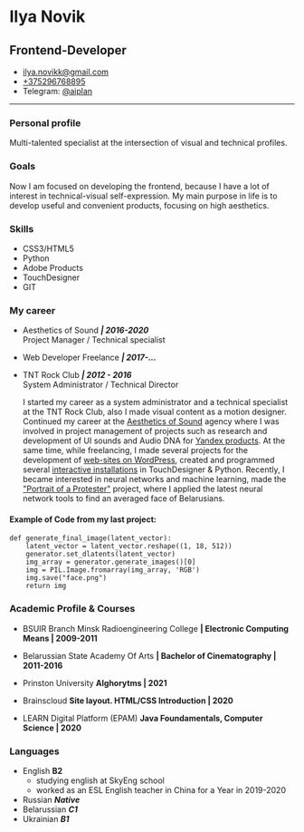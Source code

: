 #  Ilya Novik
## Frontend-Developer

+ <ilya.novikk@gmail.com>
+ [+375296768895](tel:+375296768895)
+ Telegram: [@aiplan](https://t.me/aiplan)

***

### Personal profile

Multi-talented specialist at the intersection of visual and technical profiles.
### Goals
Now I am focused on developing the frontend, because I have a lot of interest in technical-visual self-expression.
My main purpose in life is to develop useful and convenient products, focusing on high aesthetics.

### Skills
  - CSS3/HTML5
  - Python
  - Adobe Products
  - TouchDesigner
  - GIT

### My career

+ Aesthetics of Sound ***| 2016-2020***  
Project Manager / Technical specialist

+ Web Developer Freelance ***| 2017-...***

+ TNT Rock Club ***| 2012 - 2016***  
System Administrator / Technical Director


  I started my career as a system administrator and a technical specialist at the TNT Rock Club, also I made visual content as a motion designer.
Continued my career at the [Aesthetics of Sound](estetikazvuka.com) agency where I was involved in project management of projects such as research and development 
of UI sounds and Audio DNA for [Yandex products](https://estetikazvuka.com/projects/jandeks-muzyka). 
At the same time, while freelancing, I made several projects for the development of [web-sites on WordPress](http://nashanafta.com/), 
created and programmed several [interactive installations](https://drive.google.com/file/d/18uBfagLftPQQkIwHqETxhFHNZSEXve6y/view?usp=sharing) in TouchDesigner & Python. 
Recently, I became interested in neural networks and machine learning, made the ["Portrait of a Protester"](https://portraitofprotesters.github.io/v/) project, 
where I applied the latest neural network tools to find an averaged face of Belarusians.



#### Example of Code from my last project:

    def generate_final_image(latent_vector):
        latent_vector = latent_vector.reshape((1, 18, 512))
        generator.set_dlatents(latent_vector)
        img_array = generator.generate_images()[0]
        img = PIL.Image.fromarray(img_array, 'RGB')
        img.save("face.png")
        return img

### Academic Profile & Courses

+ BSUIR Branch Minsk Radioengineering College **| Electronic Computing Means | 2009-2011**

+ Belarussian State Academy Of Arts **| Bachelor of Cinematography | 2011-2016**

+ Prinston University **Alghorytms | 2021**
+ Brainscloud **Site layout. HTML/CSS Introduction | 2020**
+ LEARN Digital Platform (EPAM) **Java Foundamentals, Computer Science | 2020**

### Languages
 - English **B2**
    - studying english at SkyEng school
    - worked as an ESL English teacher in China for a Year in 2019-2020
 - Russian ***Native***
 - Belarussian ***C1***
 - Ukrainian ***B1***






